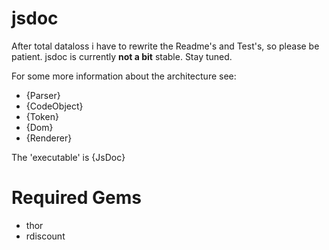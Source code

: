 jsdoc
=====
After total dataloss i have to rewrite the Readme's and Test's, so please be patient.
jsdoc is currently **not a bit** stable. Stay tuned.

For some more information about the architecture see:

  - {Parser}  
  - {CodeObject}
  - {Token}
  - {Dom}  
  - {Renderer}
  
The 'executable' is {JsDoc}

Required Gems
=============
  - thor
  - rdiscount
